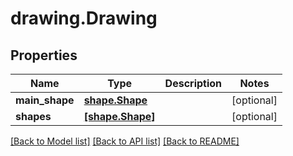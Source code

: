 # drawing.Drawing

## Properties
Name | Type | Description | Notes
------------ | ------------- | ------------- | -------------
**main_shape** | [**shape.Shape**](Shape.md) |  | [optional] 
**shapes** | [**[shape.Shape]**](Shape.md) |  | [optional] 

[[Back to Model list]](../README.md#documentation-for-models) [[Back to API list]](../README.md#documentation-for-api-endpoints) [[Back to README]](../README.md)


